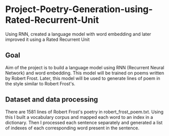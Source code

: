 Project-Poetry-Generation-using-Rated-Recurrent-Unit
====================================================
Using RNN, created a language model with word embedding and later improved it using a Rated Recurrent Unit

Goal
----
Aim of the project is to build a language model using RNN (Recurrent Neural Network) and word embedding. This model will be trained on poems written by Robert Frost. Later, this model will be used to generate lines of poem in the style similar to Robert Frost's.

Dataset and data processing
---------------------------
There are 1581 lines of Robert Frost's poetry in robert_frost_poem.txt. Using this I built a vocabulary corpus and mapped each word to an index in a dictionary. Then I processed each sentence separately and generated a list of indexes of each corresponding word present in the sentence.
